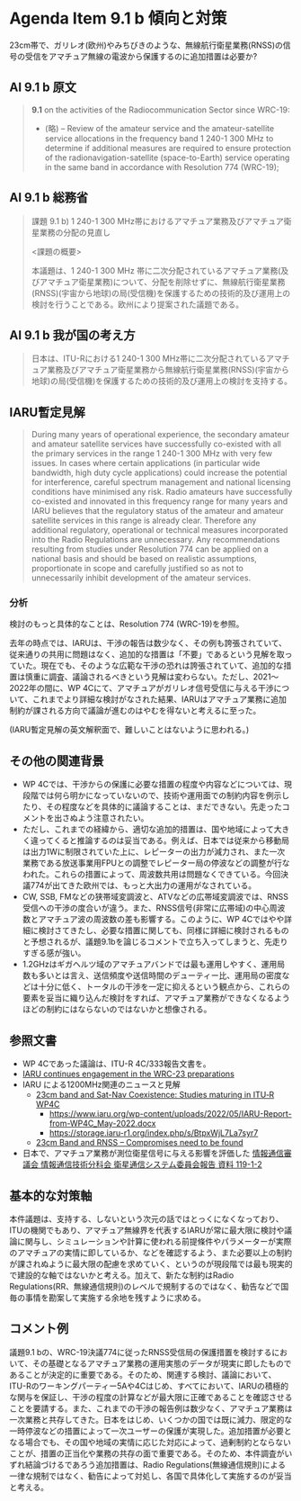 # Agenda Item 9.1 b 傾向と対策
23cm帯で、ガリレオ(欧州)やみちびきのような、無線航行衛星業務(RNSS)の信号の受信をアマチュア無線の電波から保護するのに追加措置は必要か?

## AI 9.1 b 原文
> **9.1** on the activities of the Radiocommunication Sector since WRC-19:
> - (略)
> – Review of the amateur service and the amateur-satellite service allocations in the frequency band 1 240-1 300 MHz to determine if additional measures are required to ensure protection of the radionavigation-satellite (space-to-Earth) service operating in the same band in accordance with Resolution 774 (WRC-19);

## AI 9.1 b 総務省

> 課題 9.1 b) 1 240-1 300 MHz帯におけるアマチュア業務及びアマチュア衛星業務の分配の見直し
>
> <課題の概要>
>
> 本議題は、1 240-1 300 MHz 帯に二次分配されているアマチュア業務(及びアマチュア衛星業務)について、分配を削除せずに、無線航行衛星業務(RNSS)(宇宙から地球)の局(受信機)を保護するための技術的及び運用上の検討を行うことである。欧州により提案された議題である。

## AI 9.1 b 我が国の考え方
> 日本は、ITU-Rにおける1 240-1 300 MHz帯に二次分配されているアマチュア業務及びアマチュア衛星業務から無線航行衛星業務(RNSS)(宇宙から地球)の局(受信機)を保護するための技術的及び運用上の検討を支持する。

## IARU暫定見解

> During many years of operational experience, the secondary amateur and amateur satellite services have successfully co-existed with all the primary services in the range 1 240-1 300 MHz with very few issues.
> In cases where certain applications (in particular wide bandwidth, high duty cycle applications) could increase the potential for interference, careful spectrum management and national licensing conditions have minimised any risk.
> Radio amateurs have successfully co-existed and innovated in this frequency range for many years and IARU believes that the regulatory status of the amateur and amateur satellite services in this range is already clear.
> Therefore any additional regulatory, operational or technical measures incorporated into the Radio Regulations are unnecessary.
> Any recommendations resulting from studies under Resolution 774 can be applied on a national basis and should be based on realistic assumptions, proportionate in scope and carefully justified so as not to unnecessarily inhibit development of the amateur services.

### 分析
検討のもっと具体的なことは、Resolution 774 (WRC-19)を参照。

去年の時点では、IARUは、干渉の報告は数少なく、その例も誇張されていて、従来通りの共用に問題はなく、追加的な措置は「不要」であるという見解を取っていた。現在でも、そのような広範な干渉の恐れは誇張されていて、追加的な措置は慎重に調査、議論されるべきという見解は変わらない。ただし、2021〜2022年の間に、WP 4Cにて、アマチュアがガリレオ信号受信に与える干渉について、これまでより詳細な検討がなされた結果、IARUはアマチュア業務に追加制約が課される方向で議論が進むのはやむを得ないと考えるに至った。

(IARU暫定見解の英文解釈面で、難しいことはないように思われる。)

## その他の関連背景
* WP 4Cでは、干渉からの保護に必要な措置の程度や内容などについては、現段階では何ら明かになっていないので、技術や運用面での制約内容を例示したり、その程度などを具体的に議論することは、まだできない。先走ったコメントを出さぬよう注意されたい。
* ただし、これまでの経緯から、適切な追加的措置は、国や地域によって大きく違ってくると推論するのは妥当である。例えば、日本では従来から移動局は出力1Wに制限されていた上に、レピーターの出力が減力され、また一次業務である放送事業用FPUとの調整でレピーター局の停波などの調整が行なわれた。これらの措置によって、周波数共用は問題なくできている。今回決議774が出てきた欧州では、もっと大出力の運用がなされている。
* CW, SSB, FMなどの狭帯域変調波と、ATVなどの広帯域変調波では、RNSS受信への干渉の度合いが違う。また、RNSS信号(非常に広帯域)の中心周波数とアマチュア波の周波数の差も影響する。このように、WP 4Cではやや詳細に検討さてきたし、必要な措置に関しても、同様に詳細に検討されるものと予想されるが、議題9.1bを論じるコメントで立ち入ってしまうと、先走りすぎる感が強い。
* 1.2GHzはギガヘルツ域のアマチュアバンドでは最も運用しやすく、運用局数も多いとは言え、送信頻度や送信時間のデューティー比、運用局の密度などは十分に低く、トータルの干渉を一定に抑えるという観点から、これらの要素を妥当に織り込んだ検討をすれば、アマチュア業務ができなくなるようほどの制約にはならないのではないかと想像される。

## 参照文書
* WP 4Cであった議論は、ITU-R 4C/333報告文書を。
* [IARU continues engagement in the WRC-23 preparations](https://www.iaru-r1.org/2021/iaru-continues-engagement-in-the-wrc-23-preparations/)
* IARU による1200MHz関連のニュースと見解
  * [23cm band and Sat-Nav Coexistence: Studies maturing in ITU‑R WP4C](https://www.iaru.org/2022/23cm-band-and-sat-nav-coexistence-studies-maturing-in-itu-r-wp4c/)
    * https://www.iaru.org/wp-content/uploads/2022/05/IARU-Report-from-WP4C_May-2022.docx
    * https://storage.iaru-r1.org/index.php/s/BtpxWjL7La7syr7
  * [23cm Band and RNSS – Compromises need to be found](https://www.iaru.org/2022/23cm-band-and-rnss-compromises-need-to-be-found/)
* 日本で、アマチュア業務が測位衛星信号に与える影響を評価した [情報通信審議会 情報通信技術分科会 衛星通信システム委員会報告 資料 119-1-2](https://www.soumu.go.jp/main_content/000427597.pdf)

## 基本的な対策軸
本件議題は、支持する、しないという次元の話ではとっくになくなっており、ITUの機関でもあり、アマチュア無線界を代表するIARUが常に最大限に検討や議論に関与し、シミュレーションや計算に使われる前提條件やパラメーターが実際のアマチュアの実情に即しているか、などを確認するよう、また必要以上の制約が課されぬように最大限の配慮を求めていく、というのが現段階では最も現実的で建設的な軸ではないかと考える。加えて、新たな制約はRadio Regulations(RR、無線通信規則)のレベルで規制するのではなく、勧告などで国毎の事情を勘案して実施する余地を残すように求める。

## コメント例
議題9.1 bの、WRC-19決議774に従ったRNSS受信局の保護措置を検討するにおいて、その基礎となるアマチュア業務の運用実態のデータが現実に即したものであることが決定的に重要である。そのため、関連する検討、議論において、ITU-Rのワーキングパーティー5Aや4Cはじめ、すべてにおいて、IARUの積極的な関与を保証し、干渉の程度の計算などが最大限に正確であることを確認させることを要請する。また、これまでの干渉の報告例は数少なく、アマチュア業務は一次業務と共存してきた。日本をはじめ、いくつかの国では既に減力、限定的な一時停波などの措置によって一次ユーザーの保護が実現した。追加措置が必要となる場合でも、その国や地域の実情に応じた対応によって、過剰制約とならないことが、措置の正当化や業務の共存の面で重要である。そのため、本件調査がいずれ結論づけるであろう追加措置は、Radio Regulations(無線通信規則)による一律な規制ではなく、勧告によって対処し、各国で具体化して実施するのが妥当と考える。